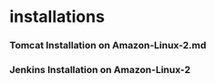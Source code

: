 # installations
### Tomcat Installation on Amazon-Linux-2.md
### Jenkins Installation on Amazon-Linux-2
